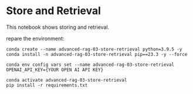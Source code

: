 # Store and Retrieval

This notebook shows storing and retrieval.

repare the environment:
```
conda create --name advanced-rag-03-store-retrieval python=3.9.5 -y
conda install -n advanced-rag-03-store-retrieval pip==23.3 -y --force

conda env config vars set --name advanced-rag-03-store-retrieval OPENAI_API_KEY={YOUR OPEN AI API KEY}

conda activate advanced-rag-03-store-retrieval
pip install -r requirements.txt
```
